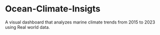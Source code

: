 # Ocean-Climate-Insigts
A visual dashboard that analyzes marine climate trends from 2015 to 2023 using Real world data.

